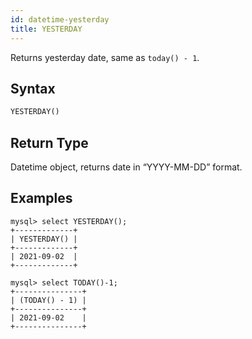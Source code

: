 ```yaml
---
id: datetime-yesterday
title: YESTERDAY
---
```


Returns yesterday date, same as `today() - 1`.

## Syntax

```sql
YESTERDAY()
```

## Return Type

Datetime object, returns date in “YYYY-MM-DD” format.

## Examples

```
mysql> select YESTERDAY();
+-------------+
| YESTERDAY() |
+-------------+
| 2021-09-02  |
+-------------+

mysql> select TODAY()-1;
+---------------+
| (TODAY() - 1) |
+---------------+
| 2021-09-02    |
+---------------+
```
